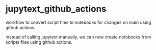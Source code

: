 # jupytext_github_actions
workflow to convert script files to notebooks for changes on main using github actions

Instead of calling jupytext manually, we can now create notebooks from scripts files using github actions.